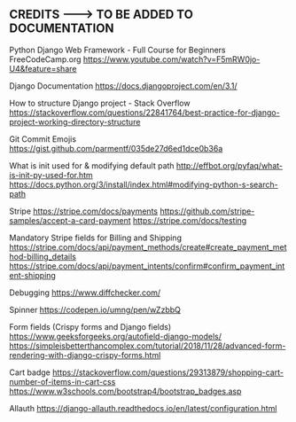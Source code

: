 ## CREDITS ---> TO BE ADDED TO DOCUMENTATION
Python Django Web Framework - Full Course for Beginners
FreeCodeCamp.org
https://www.youtube.com/watch?v=F5mRW0jo-U4&feature=share

Django Documentation
https://docs.djangoproject.com/en/3.1/

How to structure Django project - Stack Overflow
https://stackoverflow.com/questions/22841764/best-practice-for-django-project-working-directory-structure

Git Commit Emojis 
https://gist.github.com/parmentf/035de27d6ed1dce0b36a

What is init used for & modifying default path
http://effbot.org/pyfaq/what-is-init-py-used-for.htm
https://docs.python.org/3/install/index.html#modifying-python-s-search-path

Stripe
https://stripe.com/docs/payments
https://github.com/stripe-samples/accept-a-card-payment
https://stripe.com/docs/testing

Mandatory Stripe fields for Billing and Shipping
https://stripe.com/docs/api/payment_methods/create#create_payment_method-billing_details
https://stripe.com/docs/api/payment_intents/confirm#confirm_payment_intent-shipping

Debugging
https://www.diffchecker.com/

Spinner
https://codepen.io/umng/pen/wZzbbQ

Form fields (Crispy forms and Django fields)
https://www.geeksforgeeks.org/autofield-django-models/
https://simpleisbetterthancomplex.com/tutorial/2018/11/28/advanced-form-rendering-with-django-crispy-forms.html

Cart badge
https://stackoverflow.com/questions/29313879/shopping-cart-number-of-items-in-cart-css
https://www.w3schools.com/bootstrap4/bootstrap_badges.asp

Allauth
https://django-allauth.readthedocs.io/en/latest/configuration.html